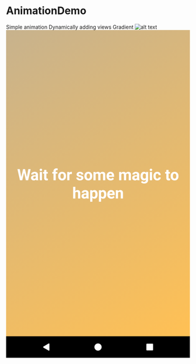 # AnimationDemo
Simple animation 
Dynamically adding views
Gradient
![alt text](https://github.com/KodiMadhavarao/AnimationDemo/blob/master/Screenshot_1497962556.|height=100)
![alt text](https://github.com/KodiMadhavarao/AnimationDemo/blob/master/Screenshot_1497962563.png)
